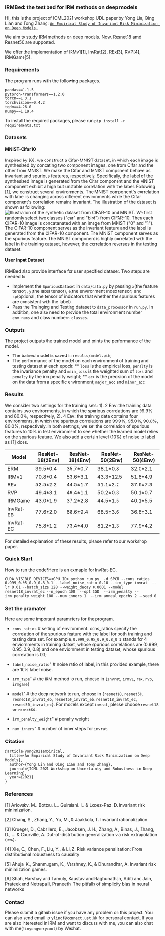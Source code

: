 ### IRMBed: the test bed for IRM methods on deep models
HI, this is the project of ICML2021 workshop UDL paper by Yong Lin, Qing Lian and Tong Zhang: [`An Empirical Study of Invariant Risk Minimization on Deep Models.`](http://www.gatsby.ucl.ac.uk/~balaji/udl2021/accepted-papers/UDL2021-paper-044.pdf)

We aim to study IRM methods on deep models. Now, Resnet18 amd Resnet50 are supported.

We offer the implementation of IRMv1[1], InvRat[2], REx[3], RVP[4], IRMGame[5].
### Requirements
The program runs with the following packages.
```
pandas==1.1.5
pytorch-transformers==1.2.0
torch==1.3.1
torchvision==0.4.2
tqdm==4.26.0
numpy==1.19.4
```
To install the required packages, please run `pip install -r requirements.txt`
### Datasets
#### MNIST-Cifar10
Inspired by [6], we construct a Cifar-MNIST dataset, in which each image is synthesized by concating two component images, one from Cifar and the other from MNIST. We make the Cifar and MNIST component behave as invariant and spurious features, respectively.  Specifically, the label of the synthesized image is generated from the Cifar component and the MNIST component exhibit a high but unstable correlation with the label. Following [1], we construct several environments. The MNIST component's correlation with label is changing across different environments while the Cifar component's correlation remains invariant. The illustration of the dataset is shown as following:
![Illustration of the synthetic dataset from CIFAR-10 and MNIST. We first randomly select two classes ("car" and "bird") from CIFAR-10. Then each CIFAR-10 image is concatanated with an image from MNIST ("0" and "1"). The CIFAR-10  component serves as the invariant feature and the label is generated from the CIFAR-10 component. The MNIST component serves as the spurious feature. The MNIST component is highly correlated with the label in the training dataset,  however, the correlation reverses in the testing dataset. ](./dataset_illustration.png)

#### User Input Dataset
IRMBed also provide interface for user specified dataset. Two steps are needed to 
* Implement the `SpuriousDataset` in `data/data.py` by passing `x`(the feature tensor), `y`(the label tensor), `e`(the environment index tensor) and `sp`(optional, the tensor of indicators that whether the spurious features are consistent with the label).
* Pass the Trainging and Testing dataset to `data_processor` in `run.py`. In addition, one also need to  provide the total environment number `env_nums` and class number`n_classes`.  

### Outputs
The project outputs the trained model and prints the performance of the model.
* The trained model is saved in `results/model.pth`;
* The performance of the model on each environment of training and testing dataset at each epoch: 
** `loss` is the empirical loss, `penalty` is the invariance penalty and `main_loss` is the weighted sum of `loss` and `penalty` by the irm penalty weight;
** `acc` is the precision of the model on the data from a specific environment; `major_acc` and `minor_acc`

### Results
We consider two settings for the training sets: 1). 2 Env: the training data contains two environments, in which the spurious correlations are 99.9\% and 80.0\%, respectively, 2). 4 Env: the training data contains four environments, in which the spurious correlations are 99.9%, 95.0%, 90.0%, 80.0%, respectively. In both settings, we set the correlation of spurious features to 10% in test environment to see whether the learned model relies on the spurious feature. We also add a certain level (10%) of noise to label as [1] does. 

|Model|  ResNet-18(2Env)   | ResNet-18(4Env)  | ResNet-50(2Env) | ResNet-50(4Env)|
|----|  ----  | ----  |  ----  | ----  |
|  ERM   | 39.5±0.4 |35.7±0.7 |38.1±0.8|32.0±2.1|
|  IRMv1 | 70.8±0.4|53.6±3.1|43.3±12.5|51.8±4.9|
|  REx   | 52.5±2.2 |44.5±1.7 |51.1±2.2|37.6±7.3|
|  RVP   | 49.4±3.1 |49.4±1.1 |50.2±0.3|50.1±0.7|
|  IRMGame   | 43.0±1.9 | 37.2±2.8|44.5±1.5|40.1±5.5|
|  InvRat-EB   | 77.6±2.0 | 68.6±9.4|68.5±3.6|36.8±3.1|
|  InvRat-EC   | 75.8±1.2 | 73.4±4.0 |81.2±1.3|77.9±4.2|


For detailed explanation of these results, please refer to our workshop paper.
### Quick Start
How to run the code?Here is an exmaple for InvRat-EC.
```
CUDA_VISIBLE_DEVICES=<GPU_ID> python run.py  -d SPCM --cons_ratios 0.999_0.95_0.9_0.8_0.1 --label_noise_ratio 0.10 --irm_type invrat  --lr 0.01 --batch_size 128 --weight_decay 0.0001 --model resnet18_invrat_ec --n_epoch 100  --opt SGD  --irm_penalty --irm_penalty_weight 100 --num_inners 1  --irm_anneal_epochs 2 --seed 0
```
### Set the pramater
Here are some important parameters for the program.
* `cons_ratios` # setting of environment. 
cons_ratios specify the correlation of the spurious feature with the label for both training and testing data set.
For example,  `0.999_0.95_0.9_0.8_0.1` stands for 4 enviornments in training datset, whose spurious correlations are (0.999, 0.95, 0.9, 0.8) and one enviornment in testing dataset, whose spurious correlation is 0.1;

* `label_noise_ratio`" # noise ratio of label, in this provided example, there are 10% label noise.

* `irm_type`" # the IRM method to run, choose in {`invrat`, `irmv1`, `rex`, `rvp`, `irmgame`}

* `model`" # the deep network to run, choose in {`resnet18`, `resnet50`, `resnet18_invrat_eb`, `resnet50_invrat_eb`, 
`resnet18_invrat_ec`, `resnet50_invrat_ec`}. For models except `invrat`, please choose `resnet18` or `resnet50`.

* `irm_penalty_weight`" # penalty weight

* `num_inners`" # number of inner steps for `invrat`.


### Citation
```
@article{yong2021empirical,
  title={An Empirical Study of Invariant Risk Minimization on Deep Models},
  author={Yong Lin and Qing Lian and Tong Zhang},
  journal={ICML 2021 Workshop on Uncertainty and Robustness in Deep Learning},
  year={2021}
}
```

### References
[1] Arjovsky, M., Bottou, L., Gulrajani, I., & Lopez-Paz, D.  Invariant risk minimization.

[2] Chang, S., Zhang, Y., Yu, M., & Jaakkola, T.  Invariant rationalization.

[3] Krueger, D., Caballero, E., Jacobsen, J. H., Zhang, A., Binas, J., Zhang, D., ... & Courville, A.  Out-of-distribution generalization via risk extrapolation (rex).

[4] Xie, C., Chen, F., Liu, Y., & Li, Z. Risk variance penalization: From distributional robustness to causality

[5] Ahuja, K., Shanmugam, K., Varshney, K., & Dhurandhar, A. Invariant risk minimization games.

[6] Shah, Harshay and Tamuly, Kaustav and Raghunathan, Aditi and Jain, Prateek and Netrapalli, Praneeth. The pitfalls of simplicity bias in neural networks

### Contact
Please submit a github issue if you have any problem on this project.
You can also send email to `ylindf@connect.ust.hk` for personal contact.
If you are also interested in IRM and want to discuss with me, you can also chat with me(`linyongverycool`) by Wechat. 
